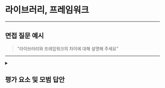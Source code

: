 
# 라이브러리, 프레임워크

---

## 면접 질문 예시

> "라이브러리와 프레임워크의 차이에 대해 설명해 주세요”

---

<details>
  <summary><h2> 평가 요소 및 모범 답안</h2></summary>

  ### 1. 라이브러리 정의 및 개념 이해
  - 포함내용
    * 정의 : 개발자가 필요한 기능을 호출해서 사용할 수 있는 모듈화된 프로그램 모음
    * 제어 흐름 : 개발자가 흐름을 직접 제어
    * 유연성이 높음
  

  ### 2. 프레임워크 정의 및 개념 이해
  - 포함내용
    * 정의 : 애플리케이션의 기본 구조와 실행 흐름을 정의해 놓은 틀
    * 제어 흐름 : 프레임워크가 흐름을 제어하고 개발자의 코드를 호출(제어의 역전, IoC)
    * 일관성이 높음(핵심 비즈니스 로직에 집중 가능)
     
  
  ### 3.모범 답안 예시
    
      "라이브러리는 개발자가 필요할 때 가져다 사용하는 프로그램 모음이고, 프레임워크는 애플리케이션의 기본 구조와 실행 흐름을 정의해 놓은 틀입니다  
      가장 큰 차이점은 제어 흐름으로 라이브러리는 제어의 주도권이 개발자에게 있고 프레임워크는 제어의 주도권이 프레임워크에 있습니다  "
  

  ### 4. 심화 지식
  
  - 포함내용
    * 상태 코드 비교
      - 200 vs 201 vs 204
        * 공통점 : 요청이 성공적으로 처리
        * 차이점 : 200(일반적 성공 응답, GET) vs 201(리소스가 새로 생성, POST) vs 204(응답 본문 없음, DELETE)
      - 401 vs 403 vs 404
        * 공통점 : 리소스에 접근할 수 없음
        * 차이점 : 401(인증이 필요) vs 403(인증은 됐지만 권한 레벨 부족) vs 404(존재하지 않는 리소스)
      - 301 vs 302
        * 공통점 : 요청이 리다이렉션 됨
        * 차이점 : 301(URL이 영구적으로 변경, 브라우저가 새 URL 사용) vs 302(URL이 임시로 번경, 브라우저가 원래 URL 사용)
